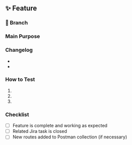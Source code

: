 ## ✨ Feature

### 🔀 Branch  
<!-- Name of the branch for this feature -->

###  Main Purpose  
<!-- Briefly describe the main goal of this pull request -->

###  Changelog  
<!-- List the changes made in this PR -->
- <!-- e.g., Created new endpoint controller to create users -->
- <!-- e.g., Updated CreateAccountUseCase -->

###  How to Test  
<!-- Provide clear steps or instructions for testing this feature -->
1. <!-- e.g., Go to `/register` route -->
2. <!-- e.g., Fill out with necessary params -->
3. <!-- e.g., Check if response is sucess -->

###  Checklist  

- [ ] Feature is complete and working as expected  
- [ ] Related Jira task is closed  
- [ ] New routes added to Postman collection (if necessary)
